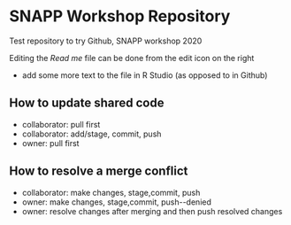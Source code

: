 # SNAPP Workshop Repository
Test repository to try Github, SNAPP workshop 2020

Editing the *Read me* file can be done from the edit icon on the right

* add some more text to the file in R Studio (as opposed to in Github)

## How to update shared code
* collaborator: pull first
* collaborator: add/stage, commit, push
* owner: pull first

## How to resolve a merge conflict
* collaborator: make changes, stage,commit, push
* owner: make changes, stage,commit, push--denied
* owner: resolve changes after merging and then push resolved changes
